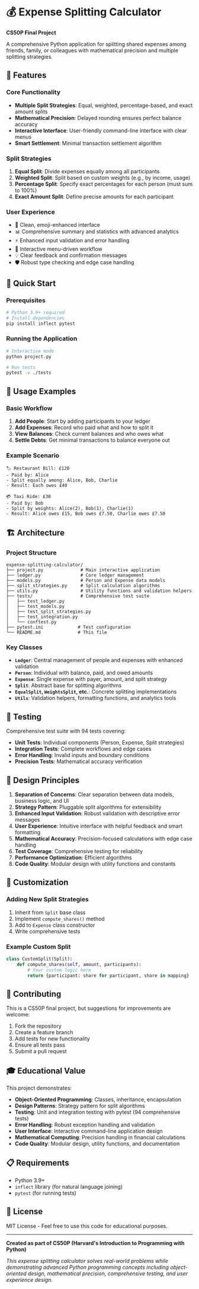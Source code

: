 # 💰 Expense Splitting Calculator

**CS50P Final Project**

A comprehensive Python application for splitting shared expenses among friends, family, or colleagues with mathematical precision and multiple splitting strategies.

## 🌟 Features

### Core Functionality
- **Multiple Split Strategies**: Equal, weighted, percentage-based, and exact amount splits
- **Mathematical Precision**: Delayed rounding ensures perfect balance accuracy
- **Interactive Interface**: User-friendly command-line interface with clear menus
- **Smart Settlement**: Minimal transaction settlement algorithm

### Split Strategies
1. **Equal Split**: Divide expenses equally among all participants
2. **Weighted Split**: Split based on custom weights (e.g., by income, usage)
3. **Percentage Split**: Specify exact percentages for each person (must sum to 100%)
4. **Exact Amount Split**: Define precise amounts for each participant

### User Experience
- 🎨 Clean, emoji-enhanced interface
- 📊 Comprehensive summary and statistics with advanced analytics
- ⚡ Enhanced input validation and error handling
- 🔄 Interactive menu-driven workflow
- 💡 Clear feedback and confirmation messages
- 🛡️ Robust type checking and edge case handling

## 🚀 Quick Start

### Prerequisites
```bash
# Python 3.9+ required
# Install dependencies
pip install inflect pytest
```

### Running the Application
```bash
# Interactive mode
python project.py

# Run tests
pytest -v ./tests
```

## 📖 Usage Examples

### Basic Workflow
1. **Add People**: Start by adding participants to your ledger
2. **Add Expenses**: Record who paid what and how to split it
3. **View Balances**: Check current balances and who owes what
4. **Settle Debts**: Get minimal transactions to balance everyone out

### Example Scenario
```
🏷️ Restaurant Bill: £120
- Paid by: Alice
- Split equally among: Alice, Bob, Charlie
- Result: Each owes £40

💳 Taxi Ride: £30  
- Paid by: Bob
- Split by weights: Alice(2), Bob(1), Charlie(1)
- Result: Alice owes £15, Bob owes £7.50, Charlie owes £7.50
```

## 🏗️ Architecture

### Project Structure
```
expense-splitting-calculator/
├── project.py              # Main interactive application
├── ledger.py               # Core ledger management
├── models.py               # Person and Expense data models
├── split_strategies.py     # Split calculation algorithms
├── utils.py                # Utility functions and validation helpers
├── tests/                  # Comprehensive test suite
│   ├── test_ledger.py
│   ├── test_models.py
│   ├── test_split_strategies.py
│   ├── test_integration.py
│   └── conftest.py
├── pytest.ini             # Test configuration
└── README.md              # This file
```

### Key Classes
- **`Ledger`**: Central management of people and expenses with enhanced validation
- **`Person`**: Individual with balance, paid, and owed amounts
- **`Expense`**: Single expense with payer, amount, and split strategy
- **`Split`**: Abstract base for splitting algorithms
- **`EqualSplit`, `WeightsSplit`, etc.**: Concrete splitting implementations
- **`Utils`**: Validation helpers, formatting functions, and analytics tools

## 🧪 Testing

Comprehensive test suite with 94 tests covering:
- **Unit Tests**: Individual components (Person, Expense, Split strategies)
- **Integration Tests**: Complete workflows and edge cases
- **Error Handling**: Invalid inputs and boundary conditions
- **Precision Tests**: Mathematical accuracy verification

## 🎯 Design Principles

1. **Separation of Concerns**: Clear separation between data models, business logic, and UI
2. **Strategy Pattern**: Pluggable split algorithms for extensibility
3. **Enhanced Input Validation**: Robust validation with descriptive error messages
4. **User Experience**: Intuitive interface with helpful feedback and smart formatting
5. **Mathematical Accuracy**: Precision-focused calculations with edge case handling
6. **Test Coverage**: Comprehensive testing for reliability
7. **Performance Optimization**: Efficient algorithms
8. **Code Quality**: Modular design with utility functions and constants

## 🔧 Customization

### Adding New Split Strategies
1. Inherit from `Split` base class
2. Implement `compute_shares()` method
3. Add to `Expense` class constructor
4. Write comprehensive tests

### Example Custom Split
```python
class CustomSplit(Split):
    def compute_shares(self, amount, participants):
        # Your custom logic here
        return {participant: share for participant, share in mapping}
```

## 🤝 Contributing

This is a CS50P final project, but suggestions for improvements are welcome:
1. Fork the repository
2. Create a feature branch
3. Add tests for new functionality
4. Ensure all tests pass
5. Submit a pull request

## 🎓 Educational Value

This project demonstrates:
- **Object-Oriented Programming**: Classes, inheritance, encapsulation
- **Design Patterns**: Strategy pattern for split algorithms
- **Testing**: Unit and integration testing with pytest (94 comprehensive tests)
- **Error Handling**: Robust exception handling and validation
- **User Interface**: Interactive command-line application design
- **Mathematical Computing**: Precision handling in financial calculations
- **Code Quality**: Modular design, utility functions, and documentation

## 📋 Requirements

- Python 3.9+
- `inflect` library (for natural language joining)
- `pytest` (for running tests)

## 📄 License

MIT License - Feel free to use this code for educational purposes.

---

**Created as part of CS50P (Harvard's Introduction to Programming with Python)**

*This expense splitting calculator solves real-world problems while demonstrating advanced Python programming concepts including object-oriented design, mathematical precision, comprehensive testing, and user experience design.*